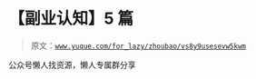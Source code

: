 # 【副业认知】5 篇

> 原文：[`www.yuque.com/for_lazy/zhoubao/vs8y9usesevw5kwm`](https://www.yuque.com/for_lazy/zhoubao/vs8y9usesevw5kwm)

公众号懒人找资源，懒人专属群分享